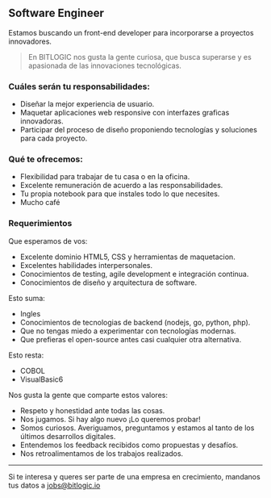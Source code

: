 
## Software Engineer
Estamos buscando un front-end developer para incorporarse a proyectos innovadores.
> En BITLOGIC nos gusta la gente curiosa, que busca superarse y es apasionada de las innovaciones tecnológicas.
 
### Cuáles serán tu responsabilidades:
* Diseñar la mejor experiencia de usuario. 
* Maquetar aplicaciones web responsive con interfazes graficas innovadoras.
* Participar del proceso de diseño proponiendo tecnologías y soluciones para cada proyecto.
 
### Qué te ofrecemos:
* Flexibilidad para trabajar de tu casa o en la oficina.
* Excelente remuneración de acuerdo a las responsabilidades.
* Tu propia notebook para que instales todo lo que necesites.
* Mucho café 

### Requerimientos
Que esperamos de vos:
* Excelente dominio HTML5, CSS y herramientas de maquetacion.
* Excelentes habilidades interpersonales.
* Conocimientos de testing, agile development e integración continua.
* Conocimientos de diseño y arquitectura de software.
 
Esto suma:
* Ingles
* Conocimientos de tecnologias de backend (nodejs, go, python, php).
* Que no tengas miedo a experimentar con tecnologías modernas.
* Que prefieras el open-source antes casi cualquier otra alternativa.
 
Esto resta:
* COBOL
* VisualBasic6

Nos gusta la gente que comparte estos valores:
* Respeto y honestidad ante todas las cosas.
* Nos jugamos. Si hay algo nuevo ¡Lo queremos probar!
* Somos curiosos. Averiguamos, preguntamos y estamos al tanto de los últimos desarrollos digitales.
* Entendemos los feedback recibidos como propuestas y desafíos.
* Nos retroalimentamos de los trabajos realizados.

***

Si te interesa y queres ser parte de una empresa en crecimiento, mandanos tus datos a jobs@bitlogic.io

